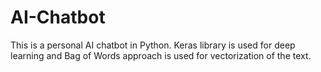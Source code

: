# AI-Chatbot
This is a personal AI chatbot in Python. Keras library is used for deep learning and Bag of Words approach is used for vectorization of the text.
